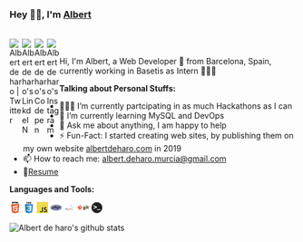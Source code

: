 ### Hey 👋🏽, I'm [Albert](https://www.albertdeharo.com)

<br/>


<a href="https://twitter.com/AlbertdeHaro">
<img align="left" alt="Albert de haro | Twitter" width="22px" src="https://cdn.jsdelivr.net/npm/simple-icons@v3/icons/twitter.svg" />
</a>
<a href="https://www.linkedin.com/in/albert-de-haro/">
<img align="left" alt="Albert de haro's LinkdeIN" width="22px" src="https://cdn.jsdelivr.net/npm/simple-icons@v3/icons/linkedin.svg" />
</a>
<a href="https://codepen.io/albertdeharo">
<img align="left" alt="Albert de haro's Codepen" width="22px" src="https://cdn.jsdelivr.net/npm/simple-icons@v3/icons/codepen.svg" />
</a>
<a href="https://www.instagram.com/titodeharo/">
<img align="left" alt="Albert de haro's Instagram" width="22px" src="https://cdn.jsdelivr.net/npm/simple-icons@v3/icons/instagram.svg" />
</a>


<br />

Hi, I'm Albert, a Web Developer 🚀 from Barcelona, Spain, currently working in Basetis as Intern 👨🏽‍💻 


**Talking about Personal Stuffs:**

- 👨🏽‍💻 I’m currently partcipating in as much Hackathons as I can
- 🌱 I’m currently learning MySQL and DevOps
- 💬 Ask me about anything, I am happy to help
- ⚡️ Fun-Fact: I started creating web sites, by publishing them on my own website [albertdeharo.com](https://www.albertdeharo.com/) in 2019
- 📫 How to reach me: albert.deharo.murcia@gmail.com
- 📝[Resume](https://www.albertdeharo.com)

**Languages and Tools:**

<code><img height="20" src="https://raw.githubusercontent.com/github/explore/5c058a388828bb5fde0bcafd4bc867b5bb3f26f3/topics/html/html.png"></code>
<code><img height="20" src="https://raw.githubusercontent.com/github/explore/5c058a388828bb5fde0bcafd4bc867b5bb3f26f3/topics/css/css.png"></code>
<code><img height="20" src="https://raw.githubusercontent.com/github/explore/5c058a388828bb5fde0bcafd4bc867b5bb3f26f3/topics/javascript/javascript.png"></code>
<code><img height="20" src="https://raw.githubusercontent.com/github/explore/5c058a388828bb5fde0bcafd4bc867b5bb3f26f3/topics/php/php.png"></code>
<code><img height="20" src="https://raw.githubusercontent.com/github/explore/80688e429a7d4ef2fca1e82350fe8e3517d3494d/topics/mysql/mysql.png"></code>
<code><img height="20" src="https://raw.githubusercontent.com/github/explore/80688e429a7d4ef2fca1e82350fe8e3517d3494d/topics/git/git.png"></code>
<code><img height="20" src="https://raw.githubusercontent.com/github/explore/80688e429a7d4ef2fca1e82350fe8e3517d3494d/topics/terminal/terminal.png"></code>

![Albert de haro's github stats](https://github-readme-stats.vercel.app/api?username=Albertdeharo&show_icons=true&hide_border=true)

